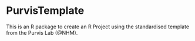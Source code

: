 # PurvisTemplate
This is an R package to create an R Project using the standardised template from the Purvis Lab (@NHM).
